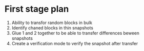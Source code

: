 # First stage plan
1. Ability to transfor random blocks in bulk
2. Identify chaned blocks in thin snapshots
3. Glue 1 and 2 together to be able to transfer differences beween snapshots
4. Create a verification mode to verify the snapshot after transfer

